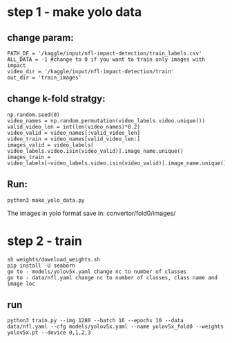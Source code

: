 
# step 1 - make yolo data
## change param:
```
PATH_DF = '/kaggle/input/nfl-impact-detection/train_labels.csv'
ALL_DATA = -1 #change to 0 if you want to train only images with impact
video_dir = '/kaggle/input/nfl-impact-detection/train'
out_dir = 'train_images'
```
## change k-fold stratgy:
```
np.random.seed(0)
video_names = np.random.permutation(video_labels.video.unique())
valid_video_len = int(len(video_names)*0.2)
video_valid = video_names[:valid_video_len]
video_train = video_names[valid_video_len:]
images_valid = video_labels[ video_labels.video.isin(video_valid)].image_name.unique()
images_train = video_labels[~video_labels.video.isin(video_valid)].image_name.unique()
```
## Run:
```
python3 make_yolo_data.py
```
The images in yolo format save in: convertor/fold0/images/

# step 2 - train
```
sh weights/download_weights.sh
pip install -U seaborn
go to - models/yolov5x.yaml change nc to number of classes
go to - data/nfl.yaml change nc to number of classes, class name and image loc
```
## run
```
python3 train.py --img 1280 --batch 16 --epochs 10 --data data/nfl.yaml --cfg models/yolov5x.yaml --name yolov5x_fold0 --weights yolov5x.pt --device 0,1,2,3
```


